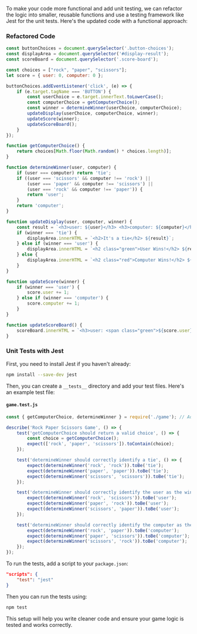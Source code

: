 To make your code more functional and add unit testing, we can refactor the logic into smaller, reusable functions and use a testing framework like Jest for the unit tests. Here's the updated code with a functional approach:

### Refactored Code

```javascript
const buttonChoices = document.querySelector('.button-choices');
const displayArea = document.querySelector('#display-result');
const scoreBoard = document.querySelector('.score-board');

const choices = ["rock", "paper", "scissors"];
let score = { user: 0, computer: 0 };

buttonChoices.addEventListener('click', (e) => {
    if (e.target.tagName === 'BUTTON') {
        const userChoice = e.target.innerText.toLowerCase();
        const computerChoice = getComputerChoice();
        const winner = determineWinner(userChoice, computerChoice);
        updateDisplay(userChoice, computerChoice, winner);
        updateScore(winner);
        updateScoreBoard();
    }
});

function getComputerChoice() {
    return choices[Math.floor(Math.random() * choices.length)];
}

function determineWinner(user, computer) {
    if (user === computer) return 'tie';
    if ((user === 'scissors' && computer !== 'rock') || 
        (user === 'paper' && computer !== 'scissors') || 
        (user === 'rock' && computer !== 'paper')) {
        return 'user';
    }
    return 'computer';
}

function updateDisplay(user, computer, winner) {
    const result = `<h3>user: ${user}</h3> <h3>computer: ${computer}</h3>`;
    if (winner === 'tie') {
        displayArea.innerHTML = `<h2>It's a tie</h2> ${result}`;
    } else if (winner === 'user') {
        displayArea.innerHTML = `<h2 class="green">User Wins!</h2> ${result}`;
    } else {
        displayArea.innerHTML = `<h2 class="red">Computer Wins!</h2> ${result}`;
    }
}

function updateScore(winner) {
    if (winner === 'user') {
        score.user += 1;
    } else if (winner === 'computer') {
        score.computer += 1;
    }
}

function updateScoreBoard() {
    scoreBoard.innerHTML = `<h3>user: <span class="green">${score.user}</span></h3> <h3>computer: <span class="red">${score.computer}</span></h3>`;
}
```

### Unit Tests with Jest

First, you need to install Jest if you haven't already:

```bash
npm install --save-dev jest
```

Then, you can create a `__tests__` directory and add your test files. Here's an example test file:

#### `game.test.js`

```javascript
const { getComputerChoice, determineWinner } = require('./game'); // Adjust the path as necessary

describe('Rock Paper Scissors Game', () => {
    test('getComputerChoice should return a valid choice', () => {
        const choice = getComputerChoice();
        expect(['rock', 'paper', 'scissors']).toContain(choice);
    });

    test('determineWinner should correctly identify a tie', () => {
        expect(determineWinner('rock', 'rock')).toBe('tie');
        expect(determineWinner('paper', 'paper')).toBe('tie');
        expect(determineWinner('scissors', 'scissors')).toBe('tie');
    });

    test('determineWinner should correctly identify the user as the winner', () => {
        expect(determineWinner('rock', 'scissors')).toBe('user');
        expect(determineWinner('paper', 'rock')).toBe('user');
        expect(determineWinner('scissors', 'paper')).toBe('user');
    });

    test('determineWinner should correctly identify the computer as the winner', () => {
        expect(determineWinner('rock', 'paper')).toBe('computer');
        expect(determineWinner('paper', 'scissors')).toBe('computer');
        expect(determineWinner('scissors', 'rock')).toBe('computer');
    });
});
```

To run the tests, add a script to your `package.json`:

```json
"scripts": {
    "test": "jest"
}
```

Then you can run the tests using:

```bash
npm test
```

This setup will help you write cleaner code and ensure your game logic is tested and works correctly.